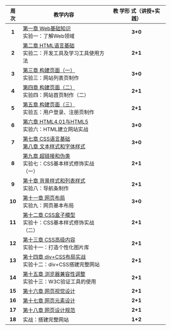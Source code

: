 | 周次  | 教学内容 |  教 学形 式（讲授+实践）  |
| :--: | ------ | :----------------:  |
| **1** | [第一章 Web基础知识](teachingProgram.md#第一章-web基础知识)<br/>实验一：了解Web领域 | **3+0**|
| **2** | [第二章 HTML语言基础](teachingProgram.md#第二章-html语言基础)<br/>实验二：开发工具及学习工具使用方法 |**2+1** |
| **3** | [第三章 构建页面（一）](teachingProgram.md#第三章-构建页面一)<br/>实验三：网站列表页制作| **3+0**|
| **4** | [第四章 构建页面（二）](teachingProgram.md#第四章-构建页面二)<br/>实验四：网站首页制作（二） |**2+1** |
| **5** | [第五章 构建页面（三）](teachingProgram.md#第五章-构建页面三)<br/>实验五：用户登录、注册页制作 | **2+1**|
| **6** | [第六章 HTML4.01与HTML5](teachingProgram.md#第六章-html401与html5)<br/>实验六：HTML建立网站实战|**3+0** |
| **7** | [第七章 CSS语言基础](teachingProgram.md#第七章-css语言基础)<br/>[第八章  文本样式和字体样式](teachingProgram.md#第八章--文本样式和字体样式) | **3+0**|
| **8** | [第九章 超链接和伪类](teachingProgram.md#第九章-超链接和伪类)<br/>实验七：CSS基本样式修饰实战（一）|**2+1** |
| **9** | [第十章 背景样式和列表样式](teachingProgram.md#第十章-背景样式和列表样式)<br/>实验八：导航条制作 | **2+1**|
| **10** | [第十一章  网页布局](teachingProgram.md#第十一章--网页布局)<br/>实验九：网页基本布局 |**3+0** |
| **11** | [第十二章  CSS盒子模型](teachingProgram.md#第十二章--css盒子模型)<br/>实验十：CSS基本样式修饰实战（二） | **2+1**|
| **12** | [第十三章 CSS高级内容](teachingProgram.md#第十三章-css高级内容)<br/>实验十一：打造个性化图片库 |**2+1** |
| **13** | [第十四章  div+CSS布局实战](teachingProgram.md#第十四章--divcss布局实战) <br/>实验十二：div+CSS搭建完整网站 | **2+1**|
| **14** | [第十五章 浏览器兼容性调整](teachingProgram.md#第十五章-浏览器兼容性调整)<br/>实验十三：W3C验证工具的使用 |**2+1** |
| **15** | [第十六章  网页视觉设计](teachingProgram.md#第十六章--网页视觉设计) | **2+1**|
| **16** | [第十七章 网页元素设计](teachingProgram.md#第十七章-网页元素设计)  | **2+1**|
| **17** | [第十八章 网页设计规范](teachingProgram.md#第十八章-网页设计规范) | **2+1**|
| **18** | 实战：搭建完整网站 |**1+2** |
